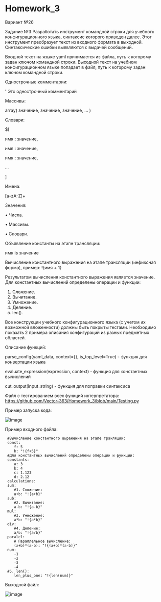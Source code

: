 # Homework_3

Вариант №26

Задание №3
Разработать инструмент командной строки для учебного конфигурационного
языка, синтаксис которого приведен далее. Этот инструмент преобразует текст из
входного формата в выходной. Синтаксические ошибки выявляются с выдачей
сообщений.

Входной текст на языке yaml принимается из файла, путь к которому задан
ключом командной строки. Выходной текст на учебном конфигурационном
языке попадает в файл, путь к которому задан ключом командной строки.

Однострочные комментарии:

' Это однострочный комментарий

Массивы:

array( значение, значение, значение, ... )

Словари:

$[

 имя : значение,
 
 имя : значение,
 
 имя : значение,
 
 ...
 
]

Имена:

[a-zA-Z]+

Значения:

• Числа.

• Массивы.

• Словари.

Объявление константы на этапе трансляции:

имя is значение

Вычисление константного выражения на этапе трансляции (инфиксная
форма), пример: !{имя + 1}

Результатом вычисления константного выражения является значение.
Для константных вычислений определены операции и функции:

1. Сложение.
2. Вычитание.
3. Умножение.
4. Деление.
5. len().

Все конструкции учебного конфигурационного языка (с учетом их
возможной вложенности) должны быть покрыты тестами. Необходимо показать 2
примера описания конфигураций из разных предметных областей.

Описание функций:

parse_config(yaml_data, context={}, is_top_level=True) - функция для конвертации языка

evaluate_expression(expression, context) - функция для константных вычислений

cut_output(input_string) - функция для поправки синтаксиса

Файл с тестированием всех функций интерпретатора: https://github.com/Vector-363/Homework_3/blob/main/Testing.py

Пример запуска кода: 

![image](https://github.com/user-attachments/assets/57d23911-2da4-4105-8863-3fe08e0912fd)

Пример входного файла: 

     #Вычисление константного выражения на этапе транляции:
     const:
        f: 5
        h: "!{f+5}"
     #Для константных вычислений определены операции и функции:
     constants:
        a: 3
        b: 4
        c: 1.123
        d: 2.12
     calculations:
     sum:
        #1. Сложение:
        a+b: "!{a+b}"
     sub:
        #2. Вычитание:
        a-b: "!{a-b}"
     mul:
        #3. Умножение:
        a*b: "!{a*b}"
     div:
        #4. Деление:
        a/b: "!{a/b}"
     paralel:
        # Параллельное вычисление:
        (a+b)*(a-b): "!{(a+b)*(a-b)}"
     num:
        -1
        -2
        -3
        -4
     #5. len():
        len_plus_one: "!{len(num)}"

Выходной файл: 

![image](https://github.com/user-attachments/assets/ca729b13-e255-45c7-8605-ff21c663eb93)








